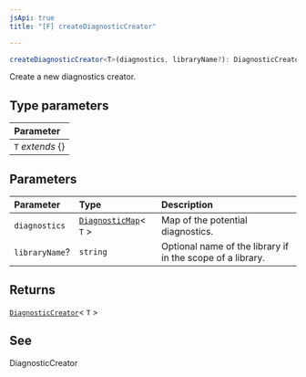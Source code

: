 ```yaml
---
jsApi: true
title: "[F] createDiagnosticCreator"

---
```

```ts
createDiagnosticCreator<T>(diagnostics, libraryName?): DiagnosticCreator< T >
```

Create a new diagnostics creator.

## Type parameters

| Parameter |
| :------ |
| `T` *extends* \{} |

## Parameters

| Parameter | Type | Description |
| :------ | :------ | :------ |
| `diagnostics` | [`DiagnosticMap`](Type.DiagnosticMap.md)< `T` \> | Map of the potential diagnostics. |
| `libraryName`? | `string` | Optional name of the library if in the scope of a library. |

## Returns

[`DiagnosticCreator`](Interface.DiagnosticCreator.md)< `T` \>

## See

DiagnosticCreator
